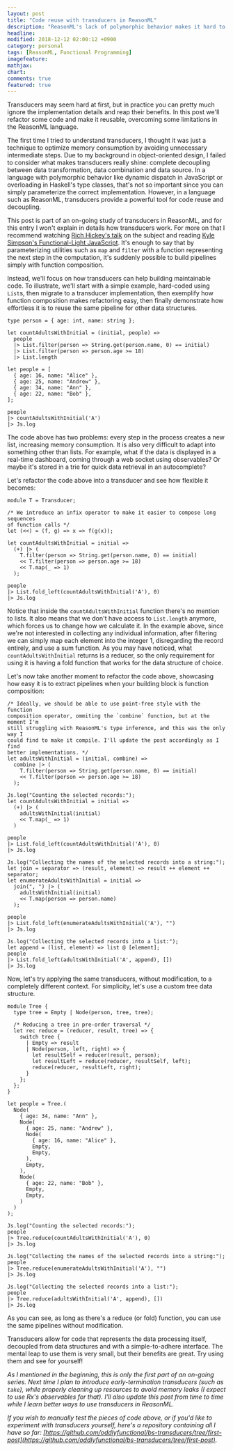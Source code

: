 ```yaml
---
layout: post
title: "Code reuse with transducers in ReasonML"
description: "ReasonML's lack of polymorphic behavior makes it hard to reuse data processing pipelines in different contexts. In this post I demonstrate how to use transducers to overcome that limitation."
headline: 
modified: 2018-12-12 02:00:12 +0900
category: personal
tags: [ReasonML, Functional Programming]
imagefeature: 
mathjax: 
chart: 
comments: true
featured: true
---
```


Transducers may seem hard at first, but in practice you can pretty much ignore
the implementation details and reap their benefits. In this post we'll refactor
some code and make it reusable, overcoming some limitations in the ReasonML
language.

The first time I tried to understand transducers, I thought it was just a
technique to optimize memory consumption by avoiding unnecessary intermediate
steps. Due to my background in object-oriented design, I failed to consider
what makes transducers really shine: complete decoupling between data
transformation, data combination and data source. In a language with
polymorphic behavior like dynamic dispatch in JavaScript or overloading in
Haskell's type classes, that's not so important since you can simply
parameterize the correct implementation. However, in a language such as
ReasonML, transducers provide a powerful tool for code reuse and decoupling.

This post is part of an on-going study of transducers in ReasonML, and for this
entry I won't explain in details how transducers work. For more on that I
recommend watching [Rich Hickey's talk](https://www.youtube.com/watch?v=6mTbuzafcII)
on the subject and reading
[Kyle Simpson's Functional-Light JavaScript](https://github.com/getify/Functional-Light-JS/blob/master/manuscript/apA.md/).
It's enough to say that by parameterizing utilities such as `map` and `filter`
with a function representing the next step in the computation, it's suddenly
possible to build pipelines simply with function composition.

Instead, we'll focus on how transducers can help building maintainable code. To
illustrate, we'll start with a simple example, hard-coded using `List`s, then
migrate to a transducer implementation, then exemplify how function composition
makes refactoring easy, then finally demonstrate how effortless it is to reuse
the same pipeline for other data structures.

```reasonml
type person = { age: int, name: string };

let countAdultsWithInitial = (initial, people) =>
  people
  |> List.filter(person => String.get(person.name, 0) == initial)
  |> List.filter(person => person.age >= 18)
  |> List.length

let people = [
  { age: 16, name: "Alice" },
  { age: 25, name: "Andrew" },
  { age: 34, name: "Ann" },
  { age: 22, name: "Bob" },
];

people
|> countAdultsWithInitial('A')
|> Js.log
```

The code above has two problems: every step in the process creates a new list,
increasing memory consumption. It is also very difficult to adapt into
something other than lists. For example, what if the data is displayed in a
real-time dashboard, coming through a web socket using observables? Or maybe
it's stored in a trie for quick data retrieval in an autocomplete?

Let's refactor the code above into a transducer and see how flexible it becomes:

```reasonml
module T = Transducer;

/* We introduce an infix operator to make it easier to compose long sequences
of function calls */
let (<<) = (f, g) => x => f(g(x));

let countAdultsWithInitial = initial =>
  (+) |> (
    T.filter(person => String.get(person.name, 0) == initial)
    << T.filter(person => person.age >= 18)
    << T.map(_ => 1)
  );

people
|> List.fold_left(countAdultsWithInitial('A'), 0)
|> Js.log
```

Notice that inside the `countAdultsWithInitial` function there's no mention to
lists. It also means that we don't have access to `List.length` anymore, which
forces us to change how we calculate it. In the example above, since we're not
interested in collecting any individual information, after filtering we can
simply map each element into the integer 1, disregarding the record entirely,
and use a sum function. As you may have noticed, what `countAdultsWithInitial`
returns is a reducer, so the only requirement for using it is having a fold
function that works for the data structure of choice.

Let's now take another moment to refactor the code above, showcasing how easy it is to
extract pipelines when your building block is function composition:

```reasonml
/* Ideally, we should be able to use point-free style with the function
composition operator, ommiting the `combine` function, but at the moment I'm
still struggling with ReasonML's type inference, and this was the only way I
could find to make it compile. I'll update the post accordingly as I find
better implementations. */
let adultsWithInitial = (initial, combine) =>
  combine |> (
    T.filter(person => String.get(person.name, 0) == initial)
    << T.filter(person => person.age >= 18)
  );

Js.log("Counting the selected records:");
let countAdultsWithInitial = initial =>
  (+) |> (
    adultsWithInitial(initial)
    << T.map(_ => 1)
  )

people
|> List.fold_left(countAdultsWithInitial('A'), 0)
|> Js.log

Js.log("Collecting the names of the selected records into a string:");
let join = separator => (result, element) => result ++ element ++ separator;
let enumerateAdultsWithInitial = initial =>
  join(", ") |> (
    adultsWithInitial(initial)
    << T.map(person => person.name)
  );

people
|> List.fold_left(enumerateAdultsWithInitial('A'), "")
|> Js.log

Js.log("Collecting the selected records into a list:");
let append = (list, element) => list @ [element];
people
|> List.fold_left(adultsWithInitial('A', append), [])
|> Js.log
```

Now, let's try applying the same transducers, without modification, to a
completely different context. For simplicity, let's use a custom tree data
structure.

```reasonml
module Tree {
  type tree = Empty | Node(person, tree, tree);

  /* Reducing a tree in pre-order traversal */
  let rec reduce = (reducer, result, tree) => {
    switch tree {
      | Empty => result
      | Node(person, left, right) => {
        let resultSelf = reducer(result, person);
        let resultLeft = reduce(reducer, resultSelf, left);
        reduce(reducer, resultLeft, right);
      }
    };
  };
}

let people = Tree.(
  Node(
    { age: 34, name: "Ann" },
    Node(
      { age: 25, name: "Andrew" },
      Node(
        { age: 16, name: "Alice" },
        Empty,
        Empty,
      ),
      Empty,
    ),
    Node(
      { age: 22, name: "Bob" },
      Empty,
      Empty,
    )
  )
);

Js.log("Counting the selected records:");
people
|> Tree.reduce(countAdultsWithInitial('A'), 0)
|> Js.log

Js.log("Collecting the names of the selected records into a string:");
people
|> Tree.reduce(enumerateAdultsWithInitial('A'), "")
|> Js.log

Js.log("Collecting the selected records into a list:");
people
|> Tree.reduce(adultsWithInitial('A', append), [])
|> Js.log
```

As you can see, as long as there's a reduce (or fold) function, you can use the
same pipelines without modification.

Transducers allow for code that represents the data processing itself,
decoupled from data structures and with a simple-to-adhere interface. The
mental leap to use them is very small, but their benefits are great. Try using
them and see for yourself!

_As I mentioned in the beginning, this is only the first part of an on-going
series. Next time I plan to introduce early-termination transducers (such as
`take`), while properly cleaning up resources to avoid memory leaks (I expect
to use Rx's observables for that). I'll also update this post from time to time
while I learn better ways to use transducers in ReasonML._

_If you wish to manually test the pieces of code above, or if you'd like to
experiment with transducers yourself, here's a repository containing all I have
so far: [https://github.com/oddlyfunctional/bs-transducers/tree/first-post](https://github.com/oddlyfunctional/bs-transducers/tree/first-post)._
